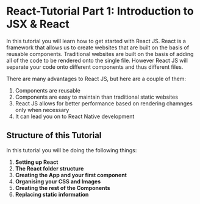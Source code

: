 # React-Tutorial Part 1: Introduction to JSX & React

In this tutorial you will learn how to get started with React JS. React is a framework that allows us to create websites that are built on the basis of reusable components. Traditional websites are built on the basis of adding all of the code to be rendered onto the single file. However React JS will separate your code onto different components and thus different files. 

There are many advantages to React JS, but here are a couple of them:

1. Components are reusable 
2. Components are easy to maintain than traditional static websites
3. React JS allows for better performance based on rendering chamnges only when necessary
4. It can lead you on to React Native development

## Structure of this Tutorial

In this tutorial you will be doing the following things:

1. **Setting up React** 
2. **The React folder structure**
3. **Creating the App and your first component**
4. **Organising your CSS and Images**
5. **Creating the rest of the Components**
6. **Replacing static information**
